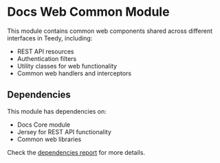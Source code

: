 # Docs Web Common Module

This module contains common web components shared across different interfaces in Teedy, including:

- REST API resources
- Authentication filters
- Utility classes for web functionality
- Common web handlers and interceptors

## Dependencies

This module has dependencies on:

- Docs Core module
- Jersey for REST API functionality
- Common web libraries

Check the [dependencies report](dependencies.html) for more details. 